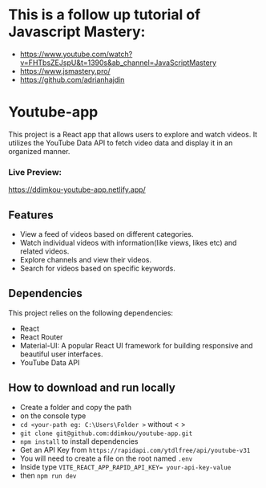 # **This is a follow up tutorial of Javascript Mastery:**
* https://www.youtube.com/watch?v=FHTbsZEJspU&t=1390s&ab_channel=JavaScriptMastery
* https://www.jsmastery.pro/
* https://github.com/adrianhajdin


# Youtube-app

This project is a React app that allows users to explore and watch videos. It utilizes the YouTube Data API to fetch video data and display it in an organized manner.

### Live Preview:
https://ddimkou-youtube-app.netlify.app/

## Features

- View a feed of videos based on different categories.
- Watch individual videos with information(like views, likes etc) and related videos.
- Explore channels and view their videos.
- Search for videos based on specific keywords.

## Dependencies

This project relies on the following dependencies:

- React
- React Router
- Material-UI: A popular React UI framework for building responsive and beautiful user interfaces.
- YouTube Data API


## How to download and run locally
- Create a folder and copy the path
- on the console type  
-  ` cd <your-path eg: C:\Users\Folder > ` without < >
- ` git clone git@github.com:ddimkou/youtube-app.git `
- ` npm install ` to install dependencies
- Get an API Key from ` https://rapidapi.com/ytdlfree/api/youtube-v31 `
- You will need to create a file on the root named `.env `
- Inside type ` VITE_REACT_APP_RAPID_API_KEY= your-api-key-value `
- then `npm run dev`



